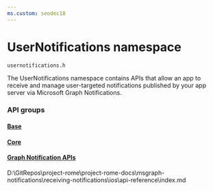 ```yaml
---
ms.custom: seodec18
---
```


# UserNotifications namespace
```
usernotifications.h
```
The UserNotifications namespace contains APIs that allow an app to receive and manage user-targeted notifications published by your app server via Microsoft Graph Notifications. 

### API groups

#### [Base](https://docs.microsoft.com/en-us/windows/project-rome/objectivec-api/base/index)
#### [Core](https://docs.microsoft.com/en-us/windows/project-rome/objectivec-api/core/index)
#### [Graph Notification APIs](\usernotifications\index.md)

D:\GitRepos\project-rome\project-rome-docs\msgraph-notifications\receiving-notifications\ios\api-reference\index.md
